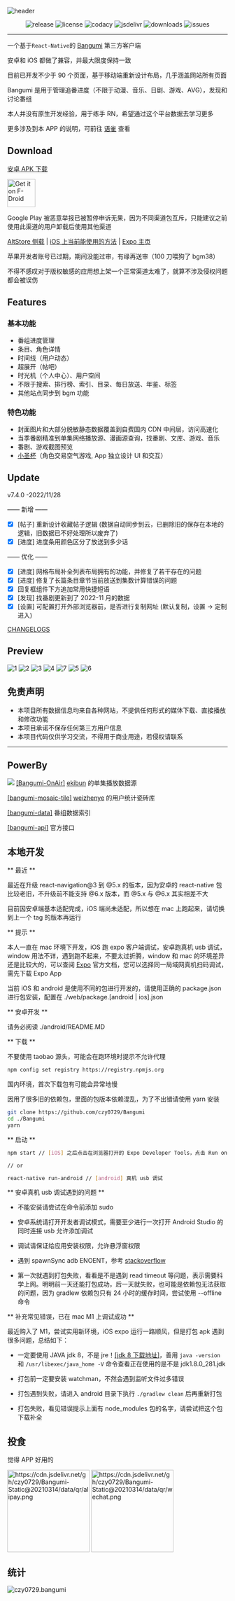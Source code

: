 ![header](https://user-images.githubusercontent.com/13514316/171256692-e131a6ca-a8e7-47c6-aef0-7a195d2820a9.png)

<p align="center">
  <img alt="release" src="https://img.shields.io/github/v/release/czy0729/Bangumi" />
  <img alt="license" src="https://img.shields.io/github/license/czy0729/Bangumi" />
  <img alt="codacy" src="https://img.shields.io/codacy/grade/473bdb1186484703b4069148730a3c12" />
  <img alt="jsdelivr" src="https://img.shields.io/jsdelivr/gh/hm/czy0729/Bangumi" />
  <img alt="downloads" src="https://img.shields.io/github/downloads/czy0729/Bangumi/total" />
  <img alt="issues" src="https://img.shields.io/github/issues/czy0729/Bangumi" />
</p>

---

一个基于`React-Native`的 [Bangumi](https://bgm.tv) 第三方客户端

安卓和 iOS 都做了兼容，并最大限度保持一致

目前已开发不少于 90 个页面，基于移动端重新设计布局，几乎涵盖网站所有页面

Bangumi 是用于管理追番进度（不限于动漫、音乐、日剧、游戏、AVG），发现和讨论番组

本人并没有原生开发经验，用于练手 RN，希望通过这个平台数据去学习更多

更多涉及到本 APP 的说明，可前往 [语雀](https://www.yuque.com/chenzhenyu-k0epm/znygb4) 查看

## Download

[安卓 APK 下载](https://github.com/czy0729/Bangumi/releases)

[<img src="https://fdroid.gitlab.io/artwork/badge/get-it-on.png"
    alt="Get it on F-Droid"
    height="64">](https://f-droid.org/packages/com.czy0729.bangumi)

Google Play 被恶意举报已被暂停申诉无果，因为不同渠道包互斥，只能建议之前使用此渠道的用户卸载后使用其他渠道

[AltStore 侧载](https://www.yuque.com/chenzhenyu-k0epm/znygb4/qw4xr3) | [iOS 上当前能使用的方法](https://github.com/czy0729/Bangumi/blob/master/web/IOS-TEST.MD) | [Expo 主页](https://expo.io/@bgm-ios-test/bangumi-pro)

苹果开发者账号已过期，期间没能过审，有缘再送审（100 刀喂狗了 bgm38）

不得不感叹对于版权敏感的应用想上架一个正常渠道太难了，就算不涉及侵权问题都会被误伤

## Features

### 基本功能

- 番组进度管理
- 条目、角色详情
- 时间线（用户动态）
- 超展开（帖吧）
- 时光机（个人中心）、用户空间
- 不限于搜索、排行榜、索引、目录、每日放送、年鉴、标签
- 其他站点同步到 bgm 功能

### 特色功能

- 封面图片和大部分脱敏静态数据覆盖到自费国内 CDN 中间层，访问高速化
- 当季番剧精准到单集网络播放源、漫画源查询，找番剧、文库、游戏、音乐
- 番剧、游戏截图预览
- [小圣杯](https://bgm.tv/dev/app/1143)（角色交易空气游戏, App 独立设计 UI 和交互）

## Update

v7.4.0 -2022/11/28

—— 新增 ——

- [x] [帖子] 重新设计收藏帖子逻辑 (数据自动同步到云，已删除旧的保存在本地的逻辑，旧数据已不好处理所以废弃了)
- [x] [进度] 进度条用颜色区分了放送到多少话

—— 优化 ——

- [x] [进度] 网格布局补全列表布局拥有的功能，并修复了若干存在的问题
- [x] [进度] 修复了长篇条目章节当前放送到集数计算错误的问题
- [x] 回复框组件下方追加常用快捷短语
- [x] [发现] 找番剧更新到了 2022-11 月的数据
- [x] [设置] 可配置打开外部浏览器前，是否进行复制网址 (默认复制，设置 → 定制 进入)

[CHANGELOGS](https://github.com/czy0729/Bangumi/blob/master/web/CHANGELOG.MD)

## Preview

![1](https://user-images.githubusercontent.com/13514316/198988958-df666fd6-5bb7-478f-a3da-86c117c76fe8.png)
![2](https://user-images.githubusercontent.com/13514316/198989007-41ce1f7a-db85-4357-808b-a3e7db23f56a.png)
![3](https://user-images.githubusercontent.com/13514316/198989038-286494f3-8430-452b-a888-c9e9957c6025.png)
![4](https://user-images.githubusercontent.com/13514316/198989049-a639753b-6bf8-478d-a77b-df8e12ccd247.png)
![7](https://user-images.githubusercontent.com/13514316/198995899-8f85200f-25fd-4c41-8700-c02224321aa4.png)
![5](https://user-images.githubusercontent.com/13514316/198989028-65a2acf7-7d11-459f-ac80-60579fa946c8.png)
![6](https://user-images.githubusercontent.com/13514316/198990602-ddcd3ecd-7736-4798-8bf4-c28b4214e978.png)

## 免责声明

- 本项目所有数据信息均来自各种网站，不提供任何形式的媒体下载、直接播放和修改功能
- 本项目承诺不保存任何第三方用户信息
- 本项目代码仅供学习交流，不得用于商业用途，若侵权请联系

---

## PowerBy

[![](https://data.jsdelivr.com/v1/package/gh/ekibot/bangumi-onair/badge)](https://www.jsdelivr.com/package/gh/ekibot/bangumi-onair) [[Bangumi-OnAir]](https://github.com/ekibot/bangumi-onair) [ekibun](https://github.com/ekibun) 的单集播放数据源

[[bangumi-mosaic-tile]](https://github.com/weizhenye/bangumi-mosaic-tile) [weizhenye](https://github.com/weizhenye) 的用户统计瓷砖库

[[bangumi-data]](https://github.com/bangumi-data/bangumi-data) 番组数据索引

[[bangumi-api]](https://github.com/bangumi/api) 官方接口

## 本地开发

** 最近 **

最近在升级 react-navigation@3 到 @5.x 的版本，因为安卓的 react-native 包比较老旧，不升级前不能支持 @6.x 版本，而 @5.x 与 @6.x 其实相差不大

目前因安卓端基本适配完成，iOS 端尚未适配，所以想在 mac 上跑起来，请切换到上一个 tag 的版本再运行

** 提示 **

本人一直在 mac 环境下开发，iOS 跑 expo 客户端调试，安卓跑真机 usb 调试，window 用法不详，遇到跑不起来，不要太过折腾，window 和 mac 的环境差异还是比较大的，可以查阅 [Expo](https://github.com/expo/expo) 官方文档，您可以选择同一局域网真机扫码调试，需先下载 Expo App

当前 iOS 和 android 是使用不同的包进行开发的，请使用正确的 package.json 进行包安装，配置在 ./web/package.[android | ios].json

** 安卓开发 **

请务必阅读 ./android/README.MD

** 下载 **

不要使用 taobao 源头，可能会在跑环境时提示不允许代理

```bash
npm config set registry https://registry.npmjs.org
```

国内环境，首次下载包有可能会异常地慢

因用了很多旧的依赖包，里面的包版本依赖混乱，为了不出错请使用 yarn 安装

```bash
git clone https://github.com/czy0729/Bangumi
cd ./Bangumi
yarn
```

** 启动 **

```bash
npm start // [iOS] 之后点击在浏览器打开的 Expo Developer Tools，点击 Run on iOS simulator

// or

react-native run-android // [android] 真机 usb 调试

```

** 安卓真机 usb 调试遇到的问题 **

- 不能安装请尝试在命令前添加 sudo

- 安卓系统请打开开发者调试模式，需要至少进行一次打开 Android Studio 的同时连接 usb 允许添加调试

- 调试请保证给应用安装权限，允许悬浮窗权限

- 遇到 spawnSync adb ENOENT，参考 [stackoverflow](https://stackoverflow.com/questions/38835931/react-native-adb-reverse-enoent)

- 第一次就遇到打包失败，看看是不是遇到 read timeout 等问题，表示需要科学上网。明明前一天还能打包成功，后一天就失败，也可能是依赖包无法获取的问题，因为 gradlew 依赖包只有 24 小时的缓存时间，尝试使用 --offline 命令

** 补充常见错误，已在 mac M1 上调试成功 **

最近购入了 M1，尝试实用新环境，iOS expo 运行一路顺风，但是打包 apk 遇到很多问题，总结如下：

- 一定要使用 JAVA jdk 8，不是 jre！[[jdk 8 下载地址]](https://www.oracle.com/java/technologies/javase/javase-jdk8-downloads.html)，善用 `java -version` 和 `/usr/libexec/java_home -V` 命令查看正在使用的是不是 jdk1.8.0_281.jdk

- 打包前一定要安装 watchman，不然会遇到监听文件过多错误

- 打包遇到失败，请进入 android 目录下执行 `./gradlew clean` 后再重新打包

- 打包失败，看见错误提示上面有 node_modules 包的名字，请尝试把这个包下载补全

## 投食

觉得 APP 好用的

<img src="https://cdn.jsdelivr.net/gh/czy0729/Bangumi-Static@20210314/data/qr/alipay.png" alt="https://cdn.jsdelivr.net/gh/czy0729/Bangumi-Static@20210314/data/qr/alipay.png" width="188" style="vertical-align: top" /> <img src="https://cdn.jsdelivr.net/gh/czy0729/Bangumi-Static@20210314/data/qr/wechat.png" alt="https://cdn.jsdelivr.net/gh/czy0729/Bangumi-Static@20210314/data/qr/wechat.png" width="188" style="vertical-align: top" />

## 统计

![czy0729.bangumi](https://visitor-badge.glitch.me/badge?page_id=czy0729.bangumi)
